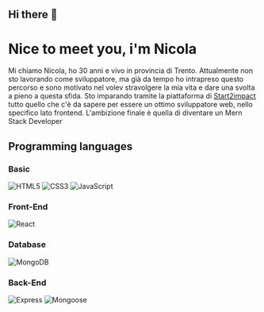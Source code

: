 ## Hi there 👋

# Nice to meet you, i'm Nicola
Mi chiamo Nicola, ho 30 anni e vivo in provincia di Trento.
Attualmente non sto lavorando come sviluppatore, ma già da tempo ho intrapreso questo percorso e sono motivato nel volev stravolgere la mia vita e dare una svolta a pieno a questa sfida.
Sto imparando tramite la piattaforma di <a href="https://www.start2impact.it/">Start2impact</a> tutto quello che c'è da sapere per essere un ottimo sviluppatore web, nello specifico lato frontend.
L'ambizione finale è quella di diventare un Mern Stack Developer

## Programming languages

### Basic
![HTML5](https://img.shields.io/badge/html5-%23E34F26.svg?style=for-the-badge&logo=html5&logoColor=white)
![CSS3](https://img.shields.io/badge/css3-%231572B6.svg?style=for-the-badge&logo=css3&logoColor=white)
![JavaScript](https://img.shields.io/badge/javascript-%23323330.svg?style=for-the-badge&logo=javascript&logoColor=%23F7DF1E)

### Front-End
![React](https://img.shields.io/badge/react-20232a.svg?style=for-the-badge&logo=react&logoColor=#61dafb)

### Database
![MongoDB](https://img.shields.io/badge/mongodb-00684a.svg?style=for-the-badge&logo=mongodb&logoColor=#ffffff)

### Back-End
![Express](https://img.shields.io/badge/express-%23F7DF1E.svg?style=for-the-badge&logo=express&logoColor=#f7dd1e)
![Mongoose](https://img.shields.io/badge/mongoose-800.svg?style=for-the-badge&logo=mongoose&logoColor=#ffffff)

